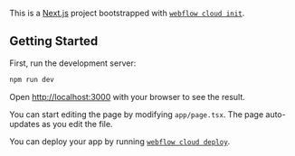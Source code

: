 This is a [Next.js](https://nextjs.org) project bootstrapped with [`webflow cloud init`](https://developers.webflow.com/webflow-cloud/intro).

## Getting Started

First, run the development server:

```bash
npm run dev
```

Open [http://localhost:3000](http://localhost:3000) with your browser to see the result.

You can start editing the page by modifying `app/page.tsx`. The page auto-updates as you edit the file.

You can deploy your app by running [`webflow cloud deploy`](https://developers.webflow.com/webflow-cloud/environment).
